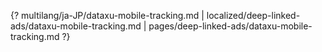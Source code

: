 {? multilang/ja-JP/dataxu-mobile-tracking.md | localized/deep-linked-ads/dataxu-mobile-tracking.md | pages/deep-linked-ads/dataxu-mobile-tracking.md ?}

